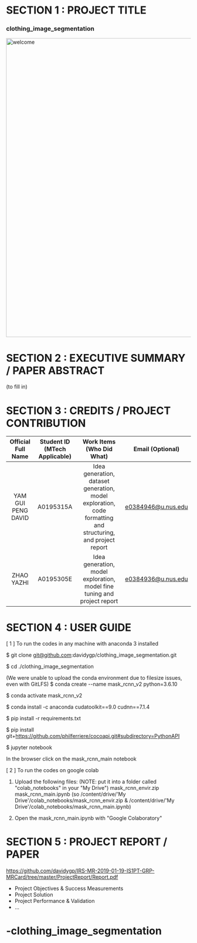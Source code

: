 # SECTION 1 : PROJECT TITLE
### clothing_image_segmentation
<img width="812" alt="welcome" src="https://user-images.githubusercontent.com/48171290/54080819-80836a80-4333-11e9-9f1d-7f21123d454f.png">


# SECTION 2 : EXECUTIVE SUMMARY / PAPER ABSTRACT
(to fill in)

# SECTION 3 : CREDITS / PROJECT CONTRIBUTION

| Official Full Name | Student ID (MTech Applicable)| Work Items (Who Did What) | Email (Optional) |
| :---: | :---: | :---: | :---: |
| YAM GUI PENG DAVID | A0195315A | Idea generation, dataset generation, model exploration, code formatting and structuring, and project report | e0384946@u.nus.edu |
| ZHAO YAZHI | A0195305E | Idea generation, model exploration, model fine tuning and project report | e0384936@u.nus.edu |


# SECTION 4 : USER GUIDE
[ 1 ] To run the codes in any machine with anaconda 3 installed

$ git clone git@github.com:davidygp/clothing_image_segmentation.git

$ cd ./clothing_image_segmentation

(We were unable to upload the conda environment due to filesize issues, even with GitLFS) 
$ conda create --name mask_rcnn_v2 python=3.6.10

$ conda activate mask_rcnn_v2

$ conda install -c anaconda cudatoolkit==9.0 cudnn==7.1.4

$ pip install -r requirements.txt

$ pip install git+https://github.com/philferriere/cocoapi.git#subdirectory=PythonAPI

$ jupyter notebook

In the browser click on the mask_rcnn_main notebook


[ 2 ] To run the codes on google colab

1) Upload the following files:
   (NOTE: put it into a folder called "colab_notebooks" in your "My Drive")
   mask_rcnn_envir.zip
   mask_rcnn_main.ipynb 
   (so /content/drive/'My Drive'/colab_notebooks/mask_rcnn_envir.zip &
       /content/drive/'My Drive'/colab_notebooks/mask_rcnn_main.ipynb)

2) Open the mask_rcnn_main.ipynb with "Google Colaboratory"


# SECTION 5 : PROJECT REPORT / PAPER
<Github File Link>  https://github.com/davidygp/IRS-MR-2019-01-19-IS1PT-GRP-MRCard/tree/master/ProjectReport/Report.pdf

+ Project Objectives & Success Measurements
+ Project Solution
+ Project Performance & Validation
+ ...
# -clothing_image_segmentation
